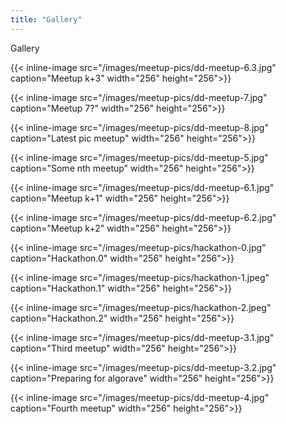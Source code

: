 ```yaml
---
title: "Gallery"
---
```


Gallery

{{< inline-image src="/images/meetup-pics/dd-meetup-6.3.jpg" caption="Meetup k+3" width="256" height="256">}}

{{< inline-image src="/images/meetup-pics/dd-meetup-7.jpg" caption="Meetup 7?" width="256" height="256">}}

{{< inline-image src="/images/meetup-pics/dd-meetup-8.jpg" caption="Latest pic meetup" width="256" height="256">}}

{{< inline-image src="/images/meetup-pics/dd-meetup-5.jpg" caption="Some nth meetup" width="256" height="256">}}

{{< inline-image src="/images/meetup-pics/dd-meetup-6.1.jpg" caption="Meetup k+1" width="256" height="256">}}

{{< inline-image src="/images/meetup-pics/dd-meetup-6.2.jpg" caption="Meetup k+2" width="256" height="256">}}

{{< inline-image src="/images/meetup-pics/hackathon-0.jpg" caption="Hackathon.0" width="256" height="256">}}

{{< inline-image src="/images/meetup-pics/hackathon-1.jpeg" caption="Hackathon.1" width="256" height="256">}}

{{< inline-image src="/images/meetup-pics/hackathon-2.jpeg" caption="Hackathon.2" width="256" height="256">}}

{{< inline-image src="/images/meetup-pics/dd-meetup-3.1.jpg" caption="Third meetup" width="256" height="256">}}

{{< inline-image src="/images/meetup-pics/dd-meetup-3.2.jpg" caption="Preparing for algorave" width="256" height="256">}}

{{< inline-image src="/images/meetup-pics/dd-meetup-4.jpg" caption="Fourth meetup" width="256" height="256">}}
